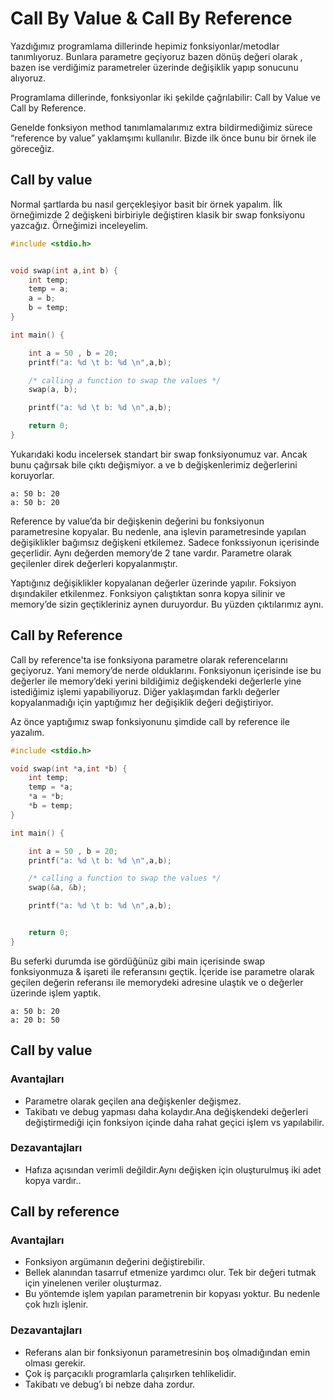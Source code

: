 # Call By Value & Call By Reference

Yazdığımız programlama dillerinde hepimiz fonksiyonlar/metodlar tanımlıyoruz. Bunlara parametre geçiyoruz bazen dönüş değeri olarak , bazen ise verdiğimiz parametreler üzerinde değişiklik yapıp sonucunu alıyoruz.

Programlama dillerinde, fonksiyonlar iki şekilde çağrılabilir: Call by Value ve Call by Reference.

Genelde fonksiyon method tanımlamalarımız extra bildirmediğimiz sürece “reference by value” yaklamşımı kullanılır. Bizde ilk önce bunu bir örnek ile göreceğiz.

## Call by value
Normal şartlarda bu nasıl gerçekleşiyor basit bir örnek yapalım. İlk örneğimizde 2 değişkeni birbiriyle değiştiren klasik bir swap fonksiyonu yazcağız. Örneğimizi inceleyelim.
```C
#include <stdio.h>


void swap(int a,int b) {
    int temp;
    temp = a;
    a = b;
    b = temp;
}

int main() {

    int a = 50 , b = 20;
    printf("a: %d \t b: %d \n",a,b);

    /* calling a function to swap the values */
    swap(a, b);

    printf("a: %d \t b: %d \n",a,b);

    return 0;
}
```

Yukarıdaki kodu incelersek standart bir swap fonksiyonumuz var. Ancak bunu çağırsak bile çıktı değişmiyor. a ve b değişkenlerimiz değerlerini koruyorlar.

```
a: 50 b: 20
a: 50 b: 20
``` 
Reference by value’da bir değişkenin değerini bu fonksiyonun parametresine kopyalar. Bu nedenle, ana işlevin parametresinde yapılan değişiklikler bağımsız değişkeni etkilemez. Sadece fonkssiyonun içerisinde geçerlidir. Aynı değerden memory’de 2 tane vardır. Parametre olarak geçilenler direk değerleri kopyalanmıştır.

Yaptığınız değişiklikler kopyalanan değerler üzerinde yapılır. Foksiyon dışındakiler etkilenmez. Fonksiyon çalıştıktan sonra kopya silinir ve memory’de sizin geçtikleriniz aynen duruyordur. Bu yüzden çıktılarımız aynı.

## Call by Reference
Call by reference'ta ise fonksiyona parametre olarak referencelarını geçiyoruz. Yani memory’de nerde olduklarını. Fonksiyonun içerisinde ise bu değerler ile memory’deki yerini bildiğimiz değişkendeki değerlerle yine istediğimiz işlemi yapabiliyoruz. Diğer yaklaşımdan farklı değerler kopyalanmadığı için yaptığımız her değişiklik değeri değiştiriyor.

Az önce yaptığımız swap fonksiyonunu şimdide call by reference ile yazalım.
```C
#include <stdio.h>

void swap(int *a,int *b) {
    int temp;
    temp = *a;
    *a = *b;
    *b = temp;
}

int main() {

    int a = 50 , b = 20;
    printf("a: %d \t b: %d \n",a,b);

    /* calling a function to swap the values */
    swap(&a, &b);

    printf("a: %d \t b: %d \n",a,b);


    return 0;
}
``` 
Bu seferki durumda ise gördüğünüz gibi main içerisinde swap fonksiyonmuza & işareti ile referansını geçtik. İçeride ise parametre olarak geçilen değerin referansı ile memorydeki adresine ulaştık ve o değerler üzerinde işlem yaptık.

```
a: 50 b: 20
a: 20 b: 50
``` 

## Call by value 
### Avantajları
* Parametre olarak geçilen ana değişkenler değişmez.
* Takibatı ve debug yapması daha kolaydır.Ana değişkendeki değerleri değiştirmediği için fonksiyon içinde daha rahat geçici işlem vs yapılabilir.
### Dezavantajları
* Hafıza açısından verimli değildir.Aynı değişken için oluşturulmuş iki adet kopya vardır..
## Call by reference 
### Avantajları
* Fonksiyon argümanın değerini değiştirebilir.
* Bellek alanından tasarruf etmenize yardımcı olur. Tek bir değeri tutmak için yinelenen veriler oluşturmaz.
* Bu yöntemde işlem yapılan parametrenin bir kopyası yoktur. Bu nedenle çok hızlı işlenir.
### Dezavantajları
* Referans alan bir fonksiyonun parametresinin boş olmadığından emin olması gerekir.
* Çok iş parçacıklı programlarla çalışırken tehlikelidir.
* Takibatı ve debug’ı bi nebze daha zordur.